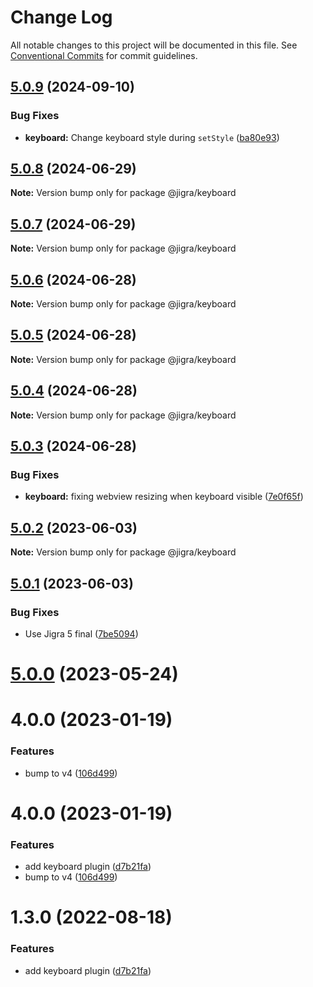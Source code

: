 # Change Log

All notable changes to this project will be documented in this file.
See [Conventional Commits](https://conventionalcommits.org) for commit guidelines.

## [5.0.9](https://github.com/familyjs/jigra-plugins/compare/@jigra/keyboard@5.0.8...@jigra/keyboard@5.0.9) (2024-09-10)

### Bug Fixes

- **keyboard:** Change keyboard style during `setStyle` ([ba80e93](https://github.com/familyjs/jigra-plugins/commit/ba80e93f1b881e1ed52f69557da23831a1ae6bc8))

## [5.0.8](https://github.com/familyjs/jigra-plugins/compare/@jigra/keyboard@5.0.7...@jigra/keyboard@5.0.8) (2024-06-29)

**Note:** Version bump only for package @jigra/keyboard

## [5.0.7](https://github.com/familyjs/jigra-plugins/compare/@jigra/keyboard@5.0.6...@jigra/keyboard@5.0.7) (2024-06-29)

**Note:** Version bump only for package @jigra/keyboard

## [5.0.6](https://github.com/familyjs/jigra-plugins/compare/@jigra/keyboard@5.0.5...@jigra/keyboard@5.0.6) (2024-06-28)

**Note:** Version bump only for package @jigra/keyboard

## [5.0.5](https://github.com/familyjs/jigra-plugins/compare/@jigra/keyboard@5.0.4...@jigra/keyboard@5.0.5) (2024-06-28)

**Note:** Version bump only for package @jigra/keyboard

## [5.0.4](https://github.com/familyjs/jigra-plugins/compare/@jigra/keyboard@5.0.3...@jigra/keyboard@5.0.4) (2024-06-28)

**Note:** Version bump only for package @jigra/keyboard

## [5.0.3](https://github.com/familyjs/jigra-plugins/compare/@jigra/keyboard@5.0.2...@jigra/keyboard@5.0.3) (2024-06-28)

### Bug Fixes

- **keyboard:** fixing webview resizing when keyboard visible ([7e0f65f](https://github.com/familyjs/jigra-plugins/commit/7e0f65f9a300f907456d68eeed71aade3a50ff7f))

## [5.0.2](https://github.com/familyjs/jigra-plugins/compare/@jigra/keyboard@5.0.1...@jigra/keyboard@5.0.2) (2023-06-03)

**Note:** Version bump only for package @jigra/keyboard

## [5.0.1](https://github.com/familyjs/jigra-plugins/compare/@jigra/keyboard@5.0.0...@jigra/keyboard@5.0.1) (2023-06-03)

### Bug Fixes

- Use Jigra 5 final ([7be5094](https://github.com/familyjs/jigra-plugins/commit/7be509425c5cc9f21b1f9e78794b2c6b76ca7702))

# [5.0.0](https://github.com/familyjs/jigra-plugins/compare/@jigra/keyboard@1.3.0...@jigra/keyboard@5.0.0) (2023-05-24)

# 4.0.0 (2023-01-19)

### Features

- bump to v4 ([106d499](https://github.com/familyjs/jigra-plugins/commit/106d49991e82a0505a82571530b73fcda020e7e4))

# 4.0.0 (2023-01-19)

### Features

- add keyboard plugin ([d7b21fa](https://github.com/navify/jigra-plugins/commit/d7b21fac67910294a1ca52caee28264cc9d9f33b))
- bump to v4 ([106d499](https://github.com/navify/jigra-plugins/commit/106d49991e82a0505a82571530b73fcda020e7e4))

# 1.3.0 (2022-08-18)

### Features

- add keyboard plugin ([d7b21fa](https://github.com/navify/jigra-plugins/commit/d7b21fac67910294a1ca52caee28264cc9d9f33b))
